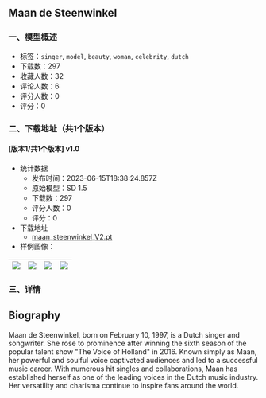 ## Maan de Steenwinkel
### 一、模型概述

- 标签：`singer`, `model`, `beauty`, `woman`, `celebrity`, `dutch`
- 下载数：297
- 收藏人数：32
- 评论人数：6
- 评分人数：0
- 评分：0

### 二、下载地址（共1个版本）

#### [版本1/共1个版本] v1.0

- 统计数据
  - 发布时间：2023-06-15T18:38:24.857Z
  - 原始模型：SD 1.5
  - 下载数：297
  - 评分人数：0
  - 评分：0
- 下载地址
  - [maan_steenwinkel_V2.pt](https://civitai.com/api/download/models/96772)
- 样例图像：

| <img src="https://image.civitai.com/xG1nkqKTMzGDvpLrqFT7WA/a177b819-345d-44a9-ab06-4bd716a6542c/width=450/1157699.jpeg" /> | <img src="https://image.civitai.com/xG1nkqKTMzGDvpLrqFT7WA/012cf9d6-c38c-4ad9-9911-adc250792d1c/width=450/1157692.jpeg" /> | <img src="https://image.civitai.com/xG1nkqKTMzGDvpLrqFT7WA/72aae112-cbb5-4d23-a155-af4f895de847/width=450/1157795.jpeg" /> | <img src="https://image.civitai.com/xG1nkqKTMzGDvpLrqFT7WA/7627ec4e-0cb2-4ee8-bbbb-41e6389529d9/width=450/1158208.jpeg" /> |
| ---- | ---- | ---- | ---- |


### 三、详情
<h2 id="heading-43">Biography</h2><p>Maan de Steenwinkel, born on February 10, 1997, is a Dutch singer and songwriter. She rose to prominence after winning the sixth season of the popular talent show "The Voice of Holland" in 2016. Known simply as Maan, her powerful and soulful voice captivated audiences and led to a successful music career. With numerous hit singles and collaborations, Maan has established herself as one of the leading voices in the Dutch music industry. Her versatility and charisma continue to inspire fans around the world.</p><p></p>